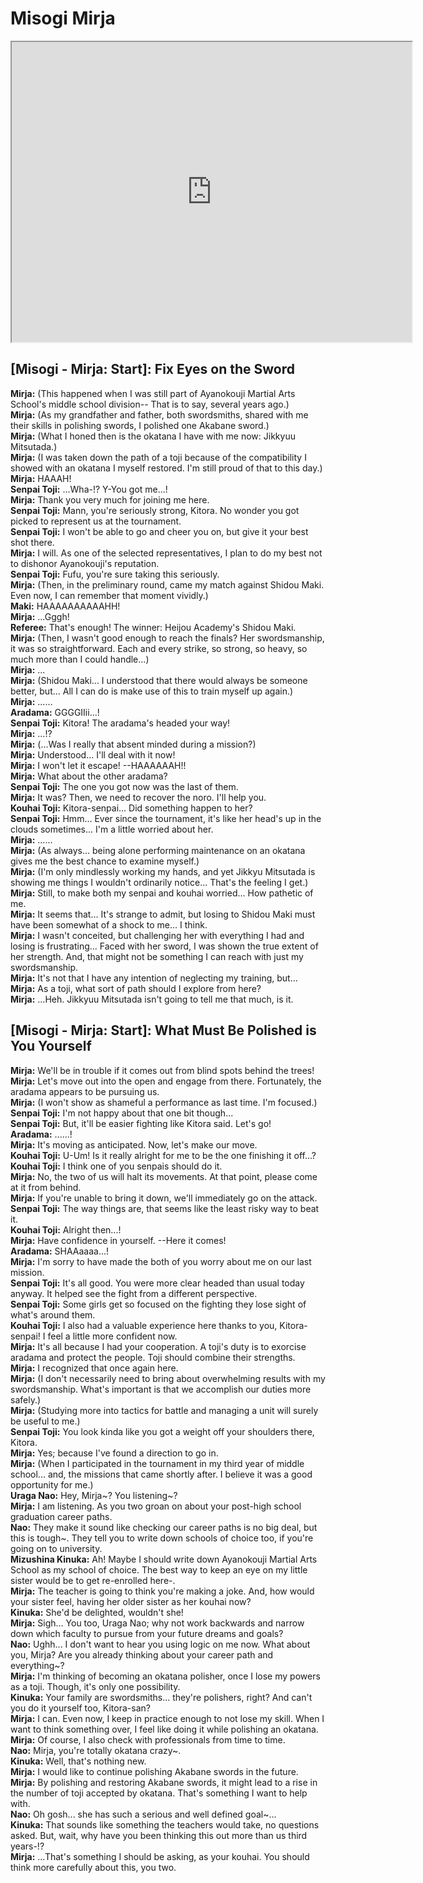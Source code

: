 
Misogi Mirja
============
<div class="videoWrapper"><iframe width="640" height="480" loading="lazy" src="https://www.youtube.com/embed/iRrAMU80Nt0"></iframe></div>  

## [Misogi - Mirja: Start\]: Fix Eyes on the Sword
**Mirja:** (This happened when I was still part of Ayanokouji Martial Arts School's middle school division-- That is to say, several years ago\.\)  
**Mirja:** (As my grandfather and father, both swordsmiths, shared with me their skills in polishing swords, I polished one Akabane sword\.\)  
**Mirja:** (What I honed then is the okatana I have with me now: Jikkyuu Mitsutada\.\)  
**Mirja:** (I was taken down the path of a toji because of the compatibility I showed with an okatana I myself restored\. I'm still proud of that to this day\.\)  
**Mirja:** HAAAH\!  
**Senpai Toji:** \.\.\.Wha-\!? Y-You got me\.\.\.\!  
**Mirja:** Thank you very much for joining me here\.  
**Senpai Toji:** Mann, you're seriously strong, Kitora\. No wonder you got picked to represent us at the tournament\.  
**Senpai Toji:** I won't be able to go and cheer you on, but give it your best shot there\.  
**Mirja:** I will\. As one of the selected representatives, I plan to do my best not to dishonor Ayanokouji's reputation\.  
**Senpai Toji:** Fufu, you're sure taking this seriously\.  
**Mirja:** (Then, in the preliminary round, came my match against Shidou Maki\. Even now, I can remember that moment vividly\.\)  
**Maki:** HAAAAAAAAAAHH\!  
**Mirja:** \.\.\.Gggh\!  
**Referee:** That's enough\! The winner: Heijou Academy's Shidou Maki\.  
**Mirja:** (Then, I wasn't good enough to reach the finals? Her swordsmanship, it was so straightforward\. Each and every strike, so strong, so heavy, so much more than I could handle\.\.\.\)  
**Mirja:** \.\.\.  
**Mirja:** (Shidou Maki\.\.\. I understood that there would always be someone better, but\.\.\. All I can do is make use of this to train myself up again\.\)  
**Mirja:** \.\.\.\.\.\.  
**Aradama:** GGGGIIii\.\.\.\!  
**Senpai Toji:** Kitora\! The aradama's headed your way\!  
**Mirja:** \.\.\.\!?  
**Mirja:** (\.\.\.Was I really that absent minded during a mission?\)  
**Mirja:** Understood\.\.\. I'll deal with it now\!  
**Mirja:** I won't let it escape\! --HAAAAAAH\!\!  
**Mirja:** What about the other aradama?  
**Senpai Toji:** The one you got now was the last of them\.  
**Mirja:** It was? Then, we need to recover the noro\. I'll help you\.  
**Kouhai Toji:** Kitora-senpai\.\.\. Did something happen to her?  
**Senpai Toji:** Hmm\.\.\. Ever since the tournament, it's like her head's up in the clouds sometimes\.\.\. I'm a little worried about her\.  
**Mirja:** \.\.\.\.\.\.  
**Mirja:** (As always\.\.\. being alone performing maintenance on an okatana gives me the best chance to examine myself\.\)  
**Mirja:** (I'm only mindlessly working my hands, and yet Jikkyu Mitsutada is showing me things I wouldn't ordinarily notice\.\.\. That's the feeling I get\.\)  
**Mirja:** Still, to make both my senpai and kouhai worried\.\.\. How pathetic of me\.  
**Mirja:** It seems that\.\.\. It's strange to admit, but losing to Shidou Maki must have been somewhat of a shock to me\.\.\. I think\.  
**Mirja:** I wasn't conceited, but challenging her with everything I had and losing is frustrating\.\.\. Faced with her sword, I was shown the true extent of her strength\. And, that might not be something I can reach with just my swordsmanship\.  
**Mirja:** It's not that I have any intention of neglecting my training, but\.\.\.  
**Mirja:** As a toji, what sort of path should I explore from here?  
**Mirja:** \.\.\.Heh\. Jikkyuu Mitsutada isn't going to tell me that much, is it\.  

## [Misogi - Mirja: Start\]: What Must Be Polished is You Yourself
**Mirja:** We'll be in trouble if it comes out from blind spots behind the trees\!  
**Mirja:** Let's move out into the open and engage from there\. Fortunately, the aradama appears to be pursuing us\.  
**Mirja:** (I won't show as shameful a performance as last time\. I'm focused\.\)  
**Senpai Toji:** I'm not happy about that one bit though\.\.\.  
**Senpai Toji:** But, it'll be easier fighting like Kitora said\. Let's go\!  
**Aradama:** \.\.\.\.\.\.\!  
**Mirja:** It's moving as anticipated\. Now, let's make our move\.  
**Kouhai Toji:** U-Um\! Is it really alright for me to be the one finishing it off\.\.\.?  
**Kouhai Toji:** I think one of you senpais should do it\.  
**Mirja:** No, the two of us will halt its movements\. At that point, please come at it from behind\.  
**Mirja:** If you're unable to bring it down, we'll immediately go on the attack\.  
**Senpai Toji:** The way things are, that seems like the least risky way to beat it\.  
**Kouhai Toji:** Alright then\.\.\.\!  
**Mirja:** Have confidence in yourself\. --Here it comes\!  
**Aradama:** SHAAaaaa\.\.\.\!  
**Mirja:** I'm sorry to have made the both of you worry about me on our last mission\.  
**Senpai Toji:** It's all good\. You were more clear headed than usual today anyway\. It helped see the fight from a different perspective\.  
**Senpai Toji:** Some girls get so focused on the fighting they lose sight of what's around them\.  
**Kouhai Toji:** I also had a valuable experience here thanks to you, Kitora-senpai\! I feel a little more confident now\.  
**Mirja:** It's all because I had your cooperation\. A toji's duty is to exorcise aradama and protect the people\. Toji should combine their strengths\.  
**Mirja:** I recognized that once again here\.  
**Mirja:** (I don't necessarily need to bring about overwhelming results with my swordsmanship\. What's important is that we accomplish our duties more safely\.\)  
**Mirja:** (Studying more into tactics for battle and managing a unit will surely be useful to me\.\)  
**Senpai Toji:** You look kinda like you got a weight off your shoulders there, Kitora\.  
**Mirja:** Yes; because I've found a direction to go in\.  
**Mirja:** (When I participated in the tournament in my third year of middle school\.\.\. and, the missions that came shortly after\. I believe it was a good opportunity for me\.\)  
**Uraga Nao:** Hey, Mirja\~? You listening\~?  
**Mirja:** I am listening\. As you two groan on about your post-high school graduation career paths\.  
**Nao:** They make it sound like checking our career paths is no big deal, but this is tough\~\. They tell you to write down schools of choice too, if you're going on to university\.  
**Mizushina Kinuka:** Ah\! Maybe I should write down Ayanokouji Martial Arts School as my school of choice\. The best way to keep an eye on my little sister would be to get re-enrolled here-\.  
**Mirja:** The teacher is going to think you're making a joke\. And, how would your sister feel, having her older sister as her kouhai now?  
**Kinuka:** She'd be delighted, wouldn't she\!  
**Mirja:** Sigh\.\.\. You too, Uraga Nao; why not work backwards and narrow down which faculty to pursue from your future dreams and goals?  
**Nao:** Ughh\.\.\. I don't want to hear you using logic on me now\. What about you, Mirja? Are you already thinking about your career path and everything\~?  
**Mirja:** I'm thinking of becoming an okatana polisher, once I lose my powers as a toji\. Though, it's only one possibility\.  
**Kinuka:** Your family are swordsmiths\.\.\. they're polishers, right? And can't you do it yourself too, Kitora-san?  
**Mirja:** I can\. Even now, I keep in practice enough to not lose my skill\. When I want to think something over, I feel like doing it while polishing an okatana\.  
**Mirja:** Of course, I also check with professionals from time to time\.  
**Nao:** Mirja, you're totally okatana crazy\~\.  
**Kinuka:** Well, that's nothing new\.  
**Mirja:** I would like to continue polishing Akabane swords in the future\.  
**Mirja:** By polishing and restoring Akabane swords, it might lead to a rise in the number of toji accepted by okatana\. That's something I want to help with\.  
**Nao:** Oh gosh\.\.\. she has such a serious and well defined goal\~\.\.\.  
**Kinuka:** That sounds like something the teachers would take, no questions asked\. But, wait, why have you been thinking this out more than us third years-\!?  
**Mirja:** \.\.\.That's something I should be asking, as your kouhai\. You should think more carefully about this, you two\.  
